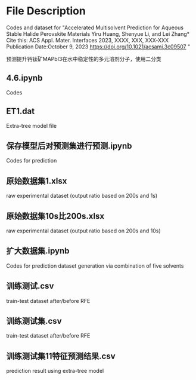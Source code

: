 # File Description

Codes and dataset for "Accelerated Multisolvent Prediction for Aqueous Stable Halide Perovskite Materials Yiru Huang, Shenyue Li, and Lei Zhang* Cite this: ACS Appl. Mater. Interfaces 2023, XXXX, XXX, XXX-XXX Publication Date:October 9, 2023 https://doi.org/10.1021/acsami.3c09507 "

预测提升钙钛矿MAPbI3在水中稳定性的多元溶剂分子，使用二分类

## 4.6.ipynb 
Codes

## ET1.dat
Extra-tree model file

## 保存模型后对预测集进行预测.ipynb
Codes for prediction 

## 原始数据集1.xlsx
raw experimental dataset (output ratio based on 200s and 1s)

## 原始数据集10s比200s.xlsx
raw experimental dataset (output ratio based on 200s and 10s)

## 扩大数据集.ipynb
Codes for prediction dataset generation via combination of five solvents

## 训练测试.csv
train-test dataset after/before RFE

## 训练测试集.csv
train-test dataset after/before RFE

## 训练测试集11特征预测结果.csv
prediction result using extra-tree model
